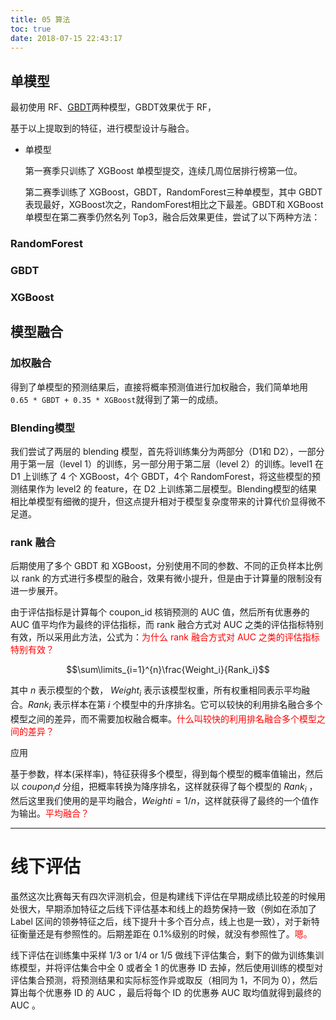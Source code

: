 ```yaml
---
title: 05 算法
toc: true
date: 2018-07-15 22:43:17
---
```


## 单模型

最初使用 RF、[GBDT](http://blog.csdn.net/shine19930820/article/details/65633436)两种模型，GBDT效果优于 RF，


基于以上提取到的特征，进行模型设计与融合。

- 单模型

  第一赛季只训练了 XGBoost 单模型提交，连续几周位居排行榜第一位。

  第二赛季训练了 XGBoost，GBDT，RandomForest三种单模型，其中 GBDT 表现最好，XGBoost次之，RandomForest相比之下最差。GBDT和 XGBoost 单模型在第二赛季仍然名列 Top3，融合后效果更佳，尝试了以下两种方法：

### RandomForest


### GBDT

### XGBoost



## 模型融合

### 加权融合

得到了单模型的预测结果后，直接将概率预测值进行加权融合，我们简单地用`0.65 * GBDT + 0.35 * XGBoost`就得到了第一的成绩。

### Blending模型

我们尝试了两层的 blending 模型，首先将训练集分为两部分（D1和 D2），一部分用于第一层（level 1）的训练，另一部分用于第二层（level 2）的训练。level1 在 D1 上训练了 4 个 XGBoost，4个 GBDT，4个 RandomForest，将这些模型的预测结果作为 level2 的 feature，在 D2 上训练第二层模型。Blending模型的结果相比单模型有细微的提升，但这点提升相对于模型复杂度带来的计算代价显得微不足道。


### rank 融合

后期使用了多个 GBDT 和 XGBoost，分别使用不同的参数、不同的正负样本比例以 rank 的方式进行多模型的融合，效果有微小提升，但是由于计算量的限制没有进一步展开。


由于评估指标是计算每个 coupon_id 核销预测的 AUC 值，然后所有优惠券的 AUC 值平均作为最终的评估指标，而 rank 融合方式对 AUC 之类的评估指标特别有效，所以采用此方法，公式为：<span style="color:red;">为什么 rank 融合方式对 AUC 之类的评估指标特别有效？</span>

$$\sum\limits_{i=1}^{n}\frac{Weight_i}{Rank_i}$$

其中 $n$ 表示模型的个数， $Weight_i$ 表示该模型权重，所有权重相同表示平均融合。$Rank_i$ 表示样本在第 $i$ 个模型中的升序排名。它可以较快的利用排名融合多个模型之间的差异，而不需要加权融合概率。<span style="color:red;">什么叫较快的利用排名融合多个模型之间的差异？</span>

应用

基于参数，样本(采样率)，特征获得多个模型，得到每个模型的概率值输出，然后以 $coupon_id$ 分组，把概率转换为降序排名，这样就获得了每个模型的 $Rank_i$ ，然后这里我们使用的是平均融合，$Weighti=1/n$，这样就获得了最终的一个值作为输出。<span style="color:red;">平均融合？</span>








------

# **线下评估**

虽然这次比赛每天有四次评测机会，但是构建线下评估在早期成绩比较差的时候用处很大，早期添加特征之后线下评估基本和线上的趋势保持一致（例如在添加了 Label 区间的领券特征之后，线下提升十多个百分点，线上也是一致），对于新特征衡量还是有参照性的。后期差距在 0.1%级别的时候，就没有参照性了。<span style="color:red;">嗯。</span>

线下评估在训练集中采样 1/3 or 1/4 or 1/5 做线下评估集合，剩下的做为训练集训练模型，并将评估集合中全 0 或者全 1 的优惠券 ID 去掉，然后使用训练的模型对评估集合预测，将预测结果和实际标签作异或取反（相同为 1，不同为 0），然后算出每个优惠券 ID 的 AUC ，最后将每个 ID 的优惠券 AUC 取均值就得到最终的 AUC 。
